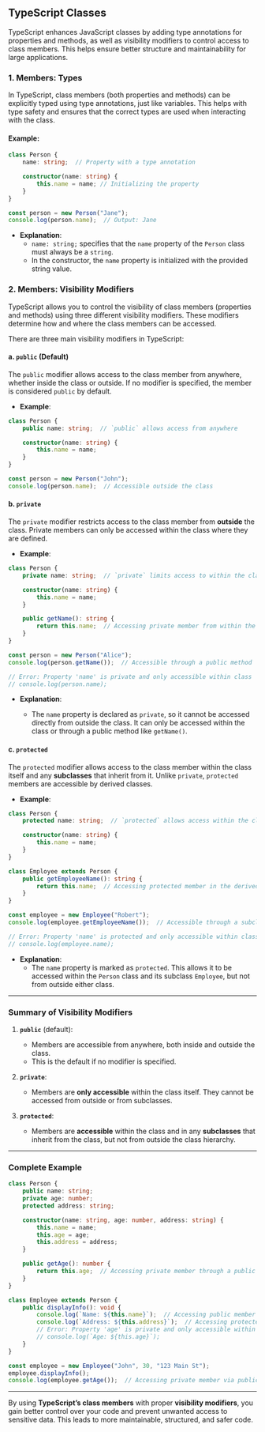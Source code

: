 ## **TypeScript Classes**

TypeScript enhances JavaScript classes by adding type annotations for properties and methods, as well as visibility modifiers to control access to class members. This helps ensure better structure and maintainability for large applications.

### **1. Members: Types**

In TypeScript, class members (both properties and methods) can be explicitly typed using type annotations, just like variables. This helps with type safety and ensures that the correct types are used when interacting with the class.

#### **Example:**

```typescript
class Person {
    name: string;  // Property with a type annotation

    constructor(name: string) {
        this.name = name; // Initializing the property
    }
}

const person = new Person("Jane");
console.log(person.name);  // Output: Jane
```

- **Explanation**:
    - `name: string;` specifies that the `name` property of the `Person` class must always be a `string`.
    - In the constructor, the `name` property is initialized with the provided string value.

### **2. Members: Visibility Modifiers**

TypeScript allows you to control the visibility of class members (properties and methods) using three different visibility modifiers. These modifiers determine how and where the class members can be accessed.

There are three main visibility modifiers in TypeScript:

#### **a. `public`** (Default)

The `public` modifier allows access to the class member from anywhere, whether inside the class or outside. If no modifier is specified, the member is considered `public` by default.

- **Example**:

```typescript
class Person {
    public name: string;  // `public` allows access from anywhere

    constructor(name: string) {
        this.name = name;
    }
}

const person = new Person("John");
console.log(person.name);  // Accessible outside the class
```

#### **b. `private`**

The `private` modifier restricts access to the class member from **outside** the class. Private members can only be accessed within the class where they are defined.

- **Example**:

```typescript
class Person {
    private name: string;  // `private` limits access to within the class

    constructor(name: string) {
        this.name = name;
    }

    public getName(): string {
        return this.name;  // Accessing private member from within the class
    }
}

const person = new Person("Alice");
console.log(person.getName());  // Accessible through a public method

// Error: Property 'name' is private and only accessible within class 'Person'.
// console.log(person.name);
```

- **Explanation**:
    
    - The `name` property is declared as `private`, so it cannot be accessed directly from outside the class. It can only be accessed within the class or through a public method like `getName()`.

#### **c. `protected`**

The `protected` modifier allows access to the class member within the class itself and any **subclasses** that inherit from it. Unlike `private`, `protected` members are accessible by derived classes.

- **Example**:

```typescript
class Person {
    protected name: string;  // `protected` allows access within the class and its subclasses

    constructor(name: string) {
        this.name = name;
    }
}

class Employee extends Person {
    public getEmployeeName(): string {
        return this.name;  // Accessing protected member in the derived class
    }
}

const employee = new Employee("Robert");
console.log(employee.getEmployeeName());  // Accessible through a subclass method

// Error: Property 'name' is protected and only accessible within class 'Person' and its subclasses.
// console.log(employee.name);
```

- **Explanation**:
    - The `name` property is marked as `protected`. This allows it to be accessed within the `Person` class and its subclass `Employee`, but not from outside either class.

---

### **Summary of Visibility Modifiers**

1. **`public`** (default):
    
    - Members are accessible from anywhere, both inside and outside the class.
    - This is the default if no modifier is specified.
2. **`private`**:
    
    - Members are **only accessible** within the class itself. They cannot be accessed from outside or from subclasses.
3. **`protected`**:
    
    - Members are **accessible** within the class and in any **subclasses** that inherit from the class, but not from outside the class hierarchy.

---

### **Complete Example**

```typescript
class Person {
    public name: string;
    private age: number;
    protected address: string;

    constructor(name: string, age: number, address: string) {
        this.name = name;
        this.age = age;
        this.address = address;
    }

    public getAge(): number {
        return this.age;  // Accessing private member through a public method
    }
}

class Employee extends Person {
    public displayInfo(): void {
        console.log(`Name: ${this.name}`);  // Accessing public member
        console.log(`Address: ${this.address}`);  // Accessing protected member
        // Error: Property 'age' is private and only accessible within class 'Person'.
        // console.log(`Age: ${this.age}`);
    }
}

const employee = new Employee("John", 30, "123 Main St");
employee.displayInfo();
console.log(employee.getAge());  // Accessing private member via public method
```

---

By using **TypeScript’s class members** with proper **visibility modifiers**, you gain better control over your code and prevent unwanted access to sensitive data. This leads to more maintainable, structured, and safer code.